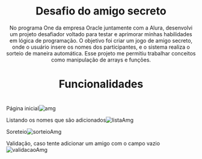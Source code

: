 <h1 align="center">Desafio do amigo secreto</h1>

<p align="center">
No programa One da empresa Oracle juntamente com a Alura, desenvolvi um projeto desafiador voltado para testar e aprimorar minhas habilidades em lógica de programação. O objetivo foi criar um jogo de amigo secreto, onde o usuário insere os nomes dos participantes, e o sistema realiza o sorteio de maneira automática. Esse projeto me permitiu trabalhar conceitos como manipulação de arrays e funções.
</p>

<h1 align="center">Funcionalidades<h1></h1>


Página inicial![amg](https://github.com/user-attachments/assets/7cf594c1-58d5-4f1e-8103-29066787bd3c)


Listando os nomes que são adicionados![listaAmg](https://github.com/user-attachments/assets/bc52a6fb-a92a-401a-8ec7-09609712c56e)

Soreteio![sorteioAmg](https://github.com/user-attachments/assets/d4b5de1a-1dd4-4831-b148-765bebd51cb0)

Validação, caso tente adicionar um amigo com o campo vazio![validacaoAmg](https://github.com/user-attachments/assets/18d27143-e8e2-40cc-a1a3-8a6572da11e9)
